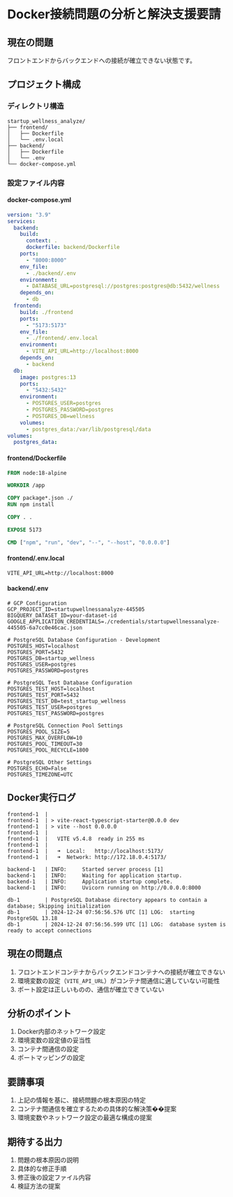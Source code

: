# Docker接続問題の分析と解決支援要請

## 現在の問題
フロントエンドからバックエンドへの接続が確立できない状態です。

## プロジェクト構成

### ディレクトリ構造
```
startup_wellness_analyze/
├── frontend/
│   ├── Dockerfile
│   └── .env.local
├── backend/
│   ├── Dockerfile
│   └── .env
└── docker-compose.yml
```

### 設定ファイル内容

#### docker-compose.yml
```yaml
version: "3.9"
services:
  backend:
    build:
      context: .
      dockerfile: backend/Dockerfile
    ports:
      - "8000:8000"
    env_file:
      - ./backend/.env
    environment:
      - DATABASE_URL=postgresql://postgres:postgres@db:5432/wellness
    depends_on:
      - db
  frontend:
    build: ./frontend
    ports:
      - "5173:5173"
    env_file:
      - ./frontend/.env.local
    environment:
      - VITE_API_URL=http://localhost:8000
    depends_on:
      - backend
  db:
    image: postgres:13
    ports:
      - "5432:5432"
    environment:
      - POSTGRES_USER=postgres
      - POSTGRES_PASSWORD=postgres
      - POSTGRES_DB=wellness
    volumes:
      - postgres_data:/var/lib/postgresql/data
volumes:
  postgres_data:
```

#### frontend/Dockerfile
```dockerfile
FROM node:18-alpine

WORKDIR /app

COPY package*.json ./
RUN npm install

COPY . .

EXPOSE 5173

CMD ["npm", "run", "dev", "--", "--host", "0.0.0.0"]
```

#### frontend/.env.local
```env
VITE_API_URL=http://localhost:8000
```

#### backend/.env
```env
# GCP Configuration
GCP_PROJECT_ID=startupwellnessanalyze-445505
BIGQUERY_DATASET_ID=your-dataset-id
GOOGLE_APPLICATION_CREDENTIALS=./credentials/startupwellnessanalyze-445505-6a7cc0e46cac.json

# PostgreSQL Database Configuration - Development
POSTGRES_HOST=localhost
POSTGRES_PORT=5432
POSTGRES_DB=startup_wellness
POSTGRES_USER=postgres
POSTGRES_PASSWORD=postgres

# PostgreSQL Test Database Configuration
POSTGRES_TEST_HOST=localhost
POSTGRES_TEST_PORT=5432
POSTGRES_TEST_DB=test_startup_wellness
POSTGRES_TEST_USER=postgres
POSTGRES_TEST_PASSWORD=postgres

# PostgreSQL Connection Pool Settings
POSTGRES_POOL_SIZE=5
POSTGRES_MAX_OVERFLOW=10
POSTGRES_POOL_TIMEOUT=30
POSTGRES_POOL_RECYCLE=1800

# PostgreSQL Other Settings
POSTGRES_ECHO=False
POSTGRES_TIMEZONE=UTC
```

## Docker実行ログ
```log
frontend-1  |
frontend-1  | > vite-react-typescript-starter@0.0.0 dev
frontend-1  | > vite --host 0.0.0.0
frontend-1  |
frontend-1  |   VITE v5.4.8  ready in 255 ms
frontend-1  |
frontend-1  |   ➜  Local:   http://localhost:5173/
frontend-1  |   ➜  Network: http://172.18.0.4:5173/

backend-1   | INFO:     Started server process [1]
backend-1   | INFO:     Waiting for application startup.
backend-1   | INFO:     Application startup complete.
backend-1   | INFO:     Uvicorn running on http://0.0.0.0:8000

db-1        | PostgreSQL Database directory appears to contain a database; Skipping initialization
db-1        | 2024-12-24 07:56:56.576 UTC [1] LOG:  starting PostgreSQL 13.18
db-1        | 2024-12-24 07:56:56.599 UTC [1] LOG:  database system is ready to accept connections
```

## 現在の問題点
1. フロントエンドコンテナからバックエンドコンテナへの接続が確立できない
2. 環境変数の設定（`VITE_API_URL`）がコンテナ間通信に適していない可能性
3. ポート設定は正しいものの、通信が確立できていない

## 分析のポイント
1. Docker内部のネットワーク設定
2. 環境変数の設定値の妥当性
3. コンテナ間通信の設定
4. ポートマッピングの設定

## 要請事項
1. 上記の情報を基に、接続問題の根本原因の特定
2. コンテナ間通信を確立するための具体的な解決策��提案
3. 環境変数やネットワーク設定の最適な構成の提案

## 期待する出力
1. 問題の根本原因の説明
2. 具体的な修正手順
3. 修正後の設定ファイル内容
4. 検証方法の提案
